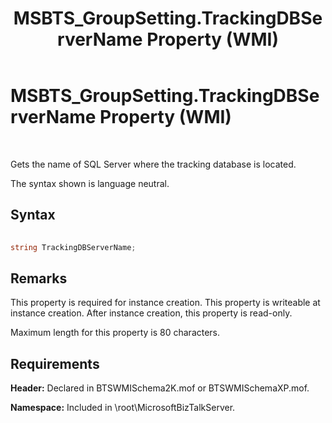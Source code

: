 ﻿---
title: MSBTS_GroupSetting.TrackingDBServerName Property (WMI)
TOCTitle: MSBTS_GroupSetting.TrackingDBServerName Property (WMI)
ms:assetid: 5d0d3a47-a454-4f50-9ba6-5d61b9c6016b
ms:mtpsurl: https://msdn.microsoft.com/library/Aa560378(v=BTS.80)
ms:contentKeyID: 51528337
ms.date: 08/30/2017
mtps_version: v=BTS.80
---

# MSBTS\_GroupSetting.TrackingDBServerName Property (WMI)

 

Gets the name of SQL Server where the tracking database is located.

The syntax shown is language neutral.

## Syntax

```C#
  
string TrackingDBServerName;  
```

## Remarks

This property is required for instance creation. This property is writeable at instance creation. After instance creation, this property is read-only.

Maximum length for this property is 80 characters.

## Requirements

**Header:** Declared in BTSWMISchema2K.mof or BTSWMISchemaXP.mof.

**Namespace:** Included in \\root\\MicrosoftBizTalkServer.

